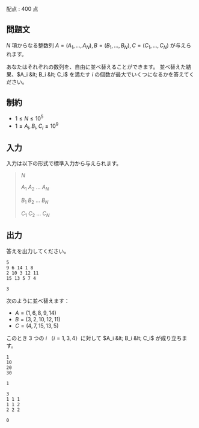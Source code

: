 配点 : $400$ 点

## 問題文

$N$ 項からなる整数列 $A = (A_1, \ldots, A_N),\,B = (B_1, \ldots, B_N),\,C = (C_1, \ldots, C_N)$ が与えられます。

あなたはそれぞれの数列を、自由に並べ替えることができます。
並べ替えた結果、$A_i &lt; B_i &lt; C_i$ を満たす $i$ の個数が最大でいくつになるかを答えてください。

## 制約

- $1\leq N\leq 10^5$
- $1\leq A_i, B_i, C_i\leq 10^9$

## 入力

入力は以下の形式で標準入力から与えられます。

> $N$
> 
> $A_1$ $A_2$ $\ldots$ $A_N$
> 
> $B_1$ $B_2$ $\ldots$ $B_N$
> 
> $C_1$ $C_2$ $\ldots$ $C_N$

## 出力

答えを出力してください。

```input1
5
9 6 14 1 8
2 10 3 12 11
15 13 5 7 4
```

```output1
3
```

次のように並べ替えます：

- $A = (1,6,8,9,14)$
- $B = (3,2,10,12,11)$
- $C = (4,7,15,13,5)$

このとき $3$ つの $i$ （$i = 1, 3, 4$）に対して $A_i &lt; B_i &lt; C_i$ が成り立ちます。

```input2
1
10
20
30
```

```output2
1
```

```input3
3
1 1 1
1 1 2
2 2 2
```

```output3
0
```